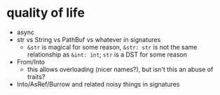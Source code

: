 # quality of life

- async
- str vs String vs PathBuf vs whatever in signatures
  - `&str` is magical for some reason, `&str: str` is not the same relationship as `&int: int`; `str` is a DST for some reason
- From/Into
  - this allows overloading (nicer names?), but isn't this an abuse of traits?
- Into/AsRef/Burrow and related noisy things in signatures
